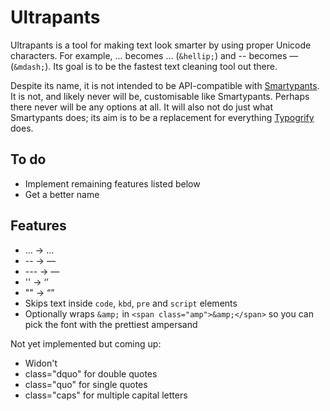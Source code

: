Ultrapants
==========

Ultrapants is a tool for making text look smarter by using proper Unicode characters. For example, ... becomes … (`&hellip;`) and -- becomes — (`&mdash;`). Its goal is to be the fastest text cleaning tool out there.

Despite its name, it is not intended to be API-compatible with [Smartypants](http://daringfireball.net/projects/smartypants/). It is not, and likely never will be, customisable like Smartypants. Perhaps there never will be any options at all. It will also not do just what Smartypants does; its aim is to be a replacement for everything [Typogrify](http://code.google.com/p/typogrify/) does.

To do
-----

* Implement remaining features listed below
* Get a better name

Features
--------

* ... → …
* -- → —
* --- → —
* '' → ‘’
* "" → “”
* Skips text inside `code`, `kbd`, `pre` and `script` elements
* Optionally wraps `&amp;` in `<span class="amp">&amp;</span>` so you can pick the font with the prettiest ampersand

Not yet implemented but coming up:

* Widon't
* class="dquo" for double quotes
* class="quo" for single quotes
* class="caps" for multiple capital letters
